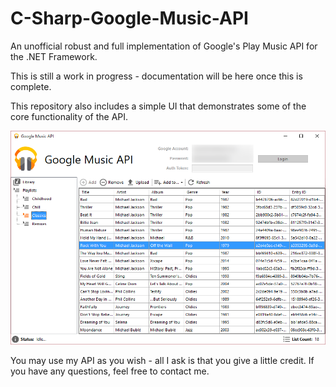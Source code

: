 C-Sharp-Google-Music-API
========================

An unofficial robust and full implementation of Google's Play Music API for the .NET Framework.

This is still a work in progress - documentation will be here once this is complete.

This repository also includes a simple UI that demonstrates some of the core functionality of the API.

![alt text](Screenshot.png "A screenshot of the UI.")


You may use my API as you wish - all I ask is that you give a little credit.  If you have any questions, feel free to contact me.
